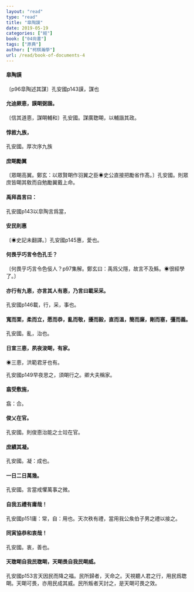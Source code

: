 ```yaml
---
layout: "read"
type: "read"
title: "皐陶謨"
date: 2019-05-19
categories: ["經"]
book: ["04尙書"]
tags: ["原典"]
author: ["柯棋瀚學"]
url: /read/book-of-documents-4
---
```


#### 皐陶謨

〔p96皐陶述其謀〕孔安國p143謨，謀也

#### 允迪厥𢛳，謨朙弼諧。

〔信其道𢛳，謀朙輔和〕孔安國。謀廣聦朙，以輔諧其政。

#### 惇敘九族，

孔安國。厚次序九族

#### 庶朙勵翼

〔眾朙高翼。鄭玄：以眾賢朙作羽翼之臣◉史公直接把勵省作髙。〕孔安國。則眾庶皆朙其敎而自勉勵翼戴上命。

#### 禹拜昌言曰：

孔安國p143以皐陶言爲當，

#### 安民則惠

〔◉史記未翻譯。〕孔安國p145惠，愛也。

#### 何畏乎巧言令色孔壬？

〔何畏乎巧言令色佞人？p97集解。鄭玄曰：禹爲父隱，故言不及鯀。◉很經學了。〕

#### 亦行有九𢛳，亦言其人有𢛳，乃言曰載采采。

孔安國p146載，行，采，事也。

#### 寬而栗，柔而立，愿而恭，亂而敬，擾而毅，直而溫，簡而廉，剛而塞，彊而義。

孔安國。亂，治也。

#### 日宣三𢛳，夙夜浚朙，有家。

◉三𢛳，洪範君牙也有。

孔安國p149早夜思之，須朙行之。卿大夫稱家。

#### 翕受敷施，

翕：合。

#### 俊乂在官。

孔安國。則俊𢛳治能之士竝在官。

#### 庶績其凝。

孔安國。凝：成也。

#### 一日二日萬幾。

孔安國。言當戒懼萬事之微。

#### 自我五禮有庸哉！

孔安國p151庸：常，自：用也。天次秩有禮，當用我公矦伯子男之禮以接之。

#### 同寅協恭和衷哉！

孔安國。衷，善也。

#### 天聦朙自我民聦朙，天朙畏自我民朙威。

孔安國p153言天因民而降之福。民所歸者，天命之。天視聽人君之行，用民爲聦朙。天朙可畏，亦用民成其威。民所叛者天討之，是天朙可畏之效。

